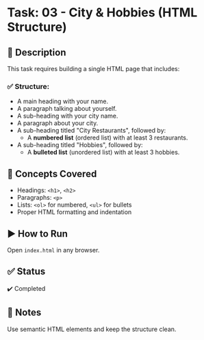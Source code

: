 # Task: 03 - City & Hobbies (HTML Structure)

## 📄 Description
This task requires building a single HTML page that includes:

### ✅ Structure:
- A main heading with your name.
- A paragraph talking about yourself.
- A sub-heading with your city name.
- A paragraph about your city.
- A sub-heading titled "City Restaurants", followed by:
  - A **numbered list** (ordered list) with at least 3 restaurants.
- A sub-heading titled "Hobbies", followed by:
  - A **bulleted list** (unordered list) with at least 3 hobbies.

## 🧠 Concepts Covered
- Headings: `<h1>`, `<h2>`
- Paragraphs: `<p>`
- Lists: `<ol>` for numbered, `<ul>` for bullets
- Proper HTML formatting and indentation

## ▶️ How to Run
Open `index.html` in any browser.

## ✅ Status
✔️ Completed

## 📝 Notes
Use semantic HTML elements and keep the structure clean.
